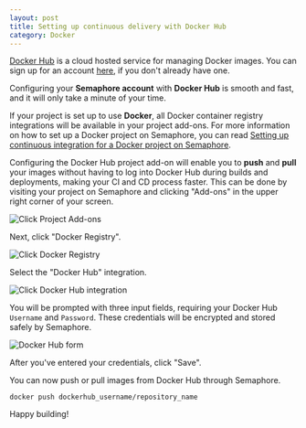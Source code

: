 ```yaml
---
layout: post
title: Setting up continuous delivery with Docker Hub
category: Docker
---
```


[Docker Hub](https://hub.docker.com/) is a cloud hosted service for managing
Docker images. You can sign up for an account [here](https://hub.docker.com/),
if you don't already have one.

Configuring your **Semaphore account** with **Docker Hub** is smooth and fast,
and it will only take a minute of your time.

If your project is set up to use **Docker**, all Docker container registry
integrations will be available in your project add-ons. For more information on
how to set up a Docker project on Semaphore, you can read
[Setting up continuous integration for a Docker project on Semaphore](/docs/docker/setting-up-continuous-integration-for-docker-project.html).

Configuring the Docker Hub project add-on will enable you to **push** and
**pull** your images without having to log into Docker Hub during
builds and deployments, making your CI and CD process faster. This can be done
by visiting your project on Semaphore and clicking "Add-ons" in the upper right
corner of your screen.

<img src="/docs/assets/img/docker/shared/click-add-ons.png" class="img-responsive img-bordered" alt="Click Project Add-ons">

Next, click "Docker Registry".

<img src="/docs/assets/img/docker/shared/select-docker-registry.png" class="img-responsive img-bordered" alt="Click Docker Registry">

Select the "Docker Hub" integration.

<img src="/docs/assets/img/docker/setting-up-docker-hub-for-your-project/select-docker-hub.png" class="img-responsive img-bordered" alt="Click Docker Hub integration">

You will be prompted with three input fields, requiring your Docker Hub
`Username` and `Password`. These credentials will be encrypted
and stored safely by Semaphore.

<img src="/docs/assets/img/docker/setting-up-docker-hub-for-your-project/docker-hub-form.png" class="img-responsive img-bordered" alt="Docker Hub form">

After you've entered your credentials, click "Save".

You can now push or pull images from Docker Hub through Semaphore.

```
docker push dockerhub_username/repository_name
```

Happy building!
